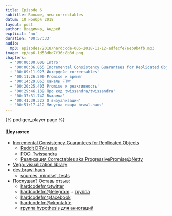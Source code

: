 ```yaml
---
title: Episode 6
subtitle: Больше, чем correctables
datum: 10 ноября 2018
layout: post
author: Владимир, Андрей
explicit: 'no'
duration: '00:57:33'
audio:
  mp3: episodes/2018/hardcode-006-2018-11-12-adfecfe7aeb9b4fb.mp3
image: ep/ep6-1d58dbd7f36c8b3d.png
chapters:
  - '00:00:00.000 Intro'
  - '00:00:36.855 Incremental Consistency Guarantees for Replicated Objects'
  - '00:09:11.923 Интерфейс correctables'
  - '00:11:26.590 Promise и время'
  - '00:14:29.063 Каналы FTW'
  - '00:20:25.403 Promise и реактивность'
  - '00:29:46.139 Про код twissandra/twissandra'
  - '00:37:31.742 Выжамка'
  - '00:41:39.327 О визуализации'
  - '00:51:17.412 Минутка пиара brawl.haus'
---
```


{% podigee_player page %}

#### Шоу нотес

  * [Incremental Consistency Guarantees for Replicated Objects](https://www.usenix.org/system/files/conference/osdi16/osdi16-guerraoui.pdf)
    - [Reddit DRY-issue](https://github.com/reddit-archive/reddit/blob/e4ebb6d/r2/r2/lib/comment_tree.py#L285L291)
    - [POC: Twissandra](https://github.com/twissandra/twissandra)
    - [Реализация Correctables aka ProgressivePromise@Netty](https://netty.io/4.0/api/io/netty/util/concurrent/ProgressivePromise.html)
  * [Vega: visualization library](https://vega.github.io/vega/examples)
  * [dev.brawl.haus](http://dev.brawl.haus)
    - [sources, mindset, tests](https://github.com/andrewzhurov/brawl-haus)
  * Послушал? Оставь отзыв:
    * [hardcodefm@twitter](https://twitter.com/hardcodefm)
    * [hardcodefm@telegram](https://t.me/hardcodefm) + [группа](https://t.me/hardcodefm_group)
    * [hardcodefm@facebook](https://www.facebook.com/hardcodefm/)
    * [hardcodefm@vkontakte](https://vk.com/hardcodefm)
    * [группа hypothesis для аннотаций](https://hypothes.is/groups/e1jPM3JQ/hardcodefm)
